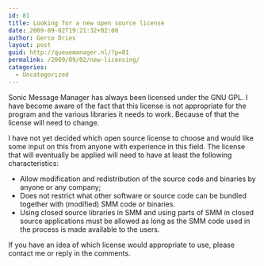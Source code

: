 ```yaml
---
id: 81
title: Looking for a new open source license
date: 2009-09-02T19:21:32+02:00
author: Gerco Dries
layout: post
guid: http://queuemanager.nl/?p=81
permalink: /2009/09/02/new-licensing/
categories:
  - Uncategorized
---
```

Sonic Message Manager has always been licensed under the GNU GPL. I have become aware of the fact that this license is not appropriate for the program and the various libraries it needs to work. Because of that the license will need to change.

I have not yet decided which open source license to choose and would like some input on this from anyone with experience in this field. The license that will eventually be applied will need to have at least the following characteristics:

  * Allow modification and redistribution of the source code and binaries by anyone or any company;
  * Does not restrict what other software or source code can be bundled together with (modified) SMM code or binaries.
  * Using closed source libraries in SMM and using parts of SMM in closed source applications must be allowed as long as the SMM code used in the process is made available to the users.

If you have an idea of which license would appropriate to use, please contact me or reply in the comments.